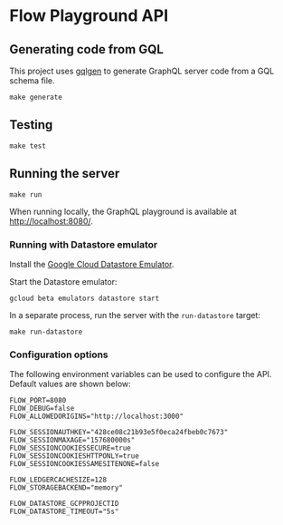 # Flow Playground API

## Generating code from GQL

This project uses [gqlgen](https://github.com/99designs/gqlgen) to generate GraphQL server code from a GQL schema file.

```shell script
make generate
```

## Testing

```shell script
make test
```

## Running the server

```shell script
make run
```

When running locally, the GraphQL playground is available at [http://localhost:8080/](http://localhost:8080/).

### Running with Datastore emulator

Install the [Google Cloud Datastore Emulator](https://cloud.google.com/datastore/docs/tools/datastore-emulator). 

Start the Datastore emulator:

```shell script
gcloud beta emulators datastore start
```

In a separate process, run the server with the `run-datastore` target:

```shell script
make run-datastore
```

### Configuration options

The following environment variables can be used to configure the API. Default values are shown below:

```shell script
FLOW_PORT=8080
FLOW_DEBUG=false
FLOW_ALLOWEDORIGINS="http://localhost:3000"

FLOW_SESSIONAUTHKEY="428ce08c21b93e5f0eca24fbeb0c7673"
FLOW_SESSIONMAXAGE="157680000s"
FLOW_SESSIONCOOKIESSECURE=true
FLOW_SESSIONCOOKIESHTTPONLY=true
FLOW_SESSIONCOOKIESSAMESITENONE=false

FLOW_LEDGERCACHESIZE=128
FLOW_STORAGEBACKEND="memory"

FLOW_DATASTORE_GCPPROJECTID
FLOW_DATASTORE_TIMEOUT="5s"
```